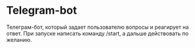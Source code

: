 # Telegram-bot
Телеграм-бот, который задает пользователю вопросы и реагирует на ответ. При запуске написать команду /start, а дальше действовать по желанию.
